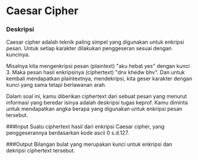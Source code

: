# Caesar Cipher
### Deskripsi
Caesar cipher adalah teknik paling simpel yang digunakan
untuk enkripsi pesan. Untuk setiap karakter dilakukan
penggeseran sesuai dengan kuncinya.

Misalnya kita mengenkripsi pesan (plaintext) "aku hebat yes" dengan
kunci 3. Maka pesan hasil enkripsinya (ciphertext) "dnx khedw bhv".
Dan untuk kembali mendapatkan plaintextnya, mendekripsi, kita geser
karakter dengan kunci yang sama tetapi berlawanan arah.

Dalam soal ini, kamu diberikan ciphertext dari sebuat pesan yang menurut informasi
yang beredar isinya adalah deskripsi tugas keprof. Kamu diminta
untuk mendapatkan angka berapa yang digunakan
untuk enkripsi pesan tersebut.


###Input
Suatu ciphertext hasil dari enkripsi Caesar cipher,
yang penggeserannya berdasarkan kode ascii 0 s.d.127.


###Output
Bilangan bulat yang merupakan kunci untuk enkripsi dan 
dekripsi ciphertext tersebut.
